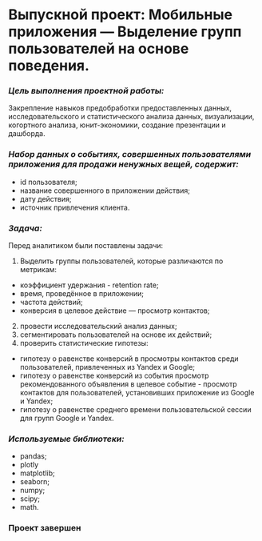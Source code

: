 # Выпускной проект: Мобильные приложения — Выделение групп пользователей на основе поведения.

### *Цель выполнения проектной работы:*
Закрепление навыков предобработки предоставленных данных, исследовательского и статистического анализа данных, визуализации, когортного анализа, юнит-экономики, создание презентации и дашборда.

### *Набор данных о событиях, совершенных пользователями приложения для продажи ненужных вещей, содержит:*
- id пользователя;
- название совершенного в приложении действия;
- дату действия;
- источник привлечения клиента.

### *Задача:*

Перед аналитиком были поставлены задачи:
1) Выделить группы пользователей, которые различаются по метрикам:
- коэффициент удержания - retention rate;
- время, проведённое в приложении;
- частота действий;
- конверсия в целевое действие — просмотр контактов;

2) провести исследовательский анализ данных;
3) сегментировать пользователей на основе их действий;
4) проверить статистические гипотезы:
- гипотезу о равенстве конверсий в просмотры контактов среди пользователей, привлеченных из Yandex и Google;
- гипотезу о равенстве конверсий из события просмотр рекомендованного объявления в целевое событие - просмотр контактов для пользователей, установивших приложение из Google и Yandex;
- гипотезу о равенстве среднего времени пользовательской сессии для групп Google и Yandex.

### *Используемые библиотеки:*
- pandas;
- plotly
- matplotlib;
- seaborn;
- numpy;
- scipy;
- math.

### **Проект завершен**

